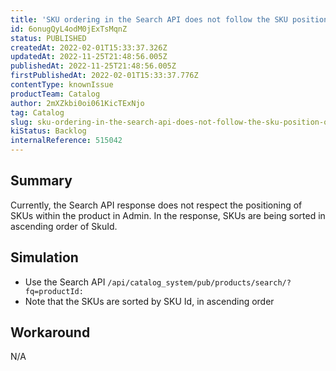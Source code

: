 ```yaml
---
title: 'SKU ordering in the Search API does not follow the SKU position of the Admin'
id: 6onugQyL4odM0jExTsMqnZ
status: PUBLISHED
createdAt: 2022-02-01T15:33:37.326Z
updatedAt: 2022-11-25T21:48:56.005Z
publishedAt: 2022-11-25T21:48:56.005Z
firstPublishedAt: 2022-02-01T15:33:37.776Z
contentType: knownIssue
productTeam: Catalog
author: 2mXZkbi0oi061KicTExNjo
tag: Catalog
slug: sku-ordering-in-the-search-api-does-not-follow-the-sku-position-of-the-admin
kiStatus: Backlog
internalReference: 515042
---
```


## Summary


Currently, the Search API response does not respect the positioning of SKUs within the product in Admin. In the response, SKUs are being sorted in ascending order of SkuId.



## Simulation


- Use the Search API `/api/catalog_system/pub/products/search/?fq=productId:`
- Note that the SKUs are sorted by SKU Id, in ascending order



## Workaround


N/A

